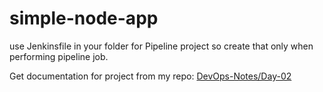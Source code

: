 # simple-node-app

use Jenkinsfile in your folder for Pipeline project so create that only when performing pipeline job.

Get documentation for project from my repo:
[DevOps-Notes/Day-02](https://github.com/AjinkyaP-09/DevOps-Notes/tree/main/Jenkins/Day-02)
